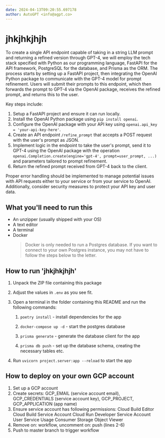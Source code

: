 ```yaml
---
date: 2024-04-13T09:20:55.697178
author: AutoGPT <info@agpt.co>
---
```


# jhkjhkjhjh

To create a single API endpoint capable of taking in a string LLM prompt and returning a refined version through GPT-4, we will employ the tech stack specified with Python as our programming language, FastAPI for the API framework, PostgreSQL for the database, and Prisma as the ORM. The process starts by setting up a FastAPI project, then integrating the OpenAI Python package to communicate with the GPT-4 model for prompt refinement. Users will submit their prompts to this endpoint, which then forwards the prompt to GPT-4 via the OpenAI package, receives the refined prompt, and returns this to the user.

Key steps include:
1. Setup a FastAPI project and ensure it can run locally.
2. Install the OpenAI Python package using `pip install openai`.
3. Configure the OpenAI package with your API key using `openai.api_key = 'your-api-key-here'`.
4. Create an API endpoint `/refine_prompt` that accepts a POST request with the user's prompt as JSON.
5. Implement logic in the endpoint to take the user's prompt, send it to GPT-4 using the OpenAI package with the operation `openai.Completion.create(engine='gpt-4', prompt=user_prompt, ...)` and parameters tailored to prompt refinement.
6. Return the refined prompt received from GPT-4 back to the client.

Proper error handling should be implemented to manage potential issues with API requests either to your service or from your service to OpenAI. Additionally, consider security measures to protect your API key and user data.

## What you'll need to run this
* An unzipper (usually shipped with your OS)
* A text editor
* A terminal
* Docker
  > Docker is only needed to run a Postgres database. If you want to connect to your own
  > Postgres instance, you may not have to follow the steps below to the letter.


## How to run 'jhkjhkjhjh'

1. Unpack the ZIP file containing this package

2. Adjust the values in `.env` as you see fit.

3. Open a terminal in the folder containing this README and run the following commands:

    1. `poetry install` - install dependencies for the app

    2. `docker-compose up -d` - start the postgres database

    3. `prisma generate` - generate the database client for the app

    4. `prisma db push` - set up the database schema, creating the necessary tables etc.

4. Run `uvicorn project.server:app --reload` to start the app

## How to deploy on your own GCP account
1. Set up a GCP account
2. Create secrets: GCP_EMAIL (service account email), GCP_CREDENTIALS (service account key), GCP_PROJECT, GCP_APPLICATION (app name)
3. Ensure service account has following permissions: 
    Cloud Build Editor
    Cloud Build Service Account
    Cloud Run Developer
    Service Account User
    Service Usage Consumer
    Storage Object Viewer
4. Remove on: workflow, uncomment on: push (lines 2-6)
5. Push to master branch to trigger workflow
